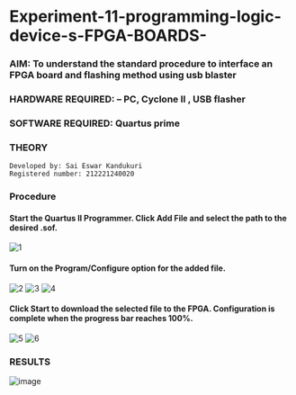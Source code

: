 # Experiment-11-programming-logic-device-s-FPGA-BOARDS-
 ### AIM: To understand the standard procedure to interface an FPGA board and flashing method using usb blaster 
### HARDWARE REQUIRED:  – PC, Cyclone II , USB flasher
### SOFTWARE REQUIRED:   Quartus prime
### THEORY 
```
Developed by: Sai Eswar Kandukuri
Registered number: 212221240020
```

### Procedure 

#### Start the Quartus II Programmer. Click Add File and select the path to the desired .sof.

![1](https://user-images.githubusercontent.com/93427011/174518594-fbc91473-8ca1-4131-b9dc-caad3c343b6c.png)

#### Turn on the Program/Configure option for the added file.

![2](https://user-images.githubusercontent.com/93427011/174518622-a1b5ed23-53fd-4565-8e88-655e2df4feee.png)
![3](https://user-images.githubusercontent.com/93427011/174518648-25d7b1bd-7285-46db-882b-e8eb3e078bd5.png)
![4](https://user-images.githubusercontent.com/93427011/174518667-a72453a4-4135-4da3-8580-8349bfd054ce.png)

#### Click Start to download the selected file to the FPGA. Configuration is complete when the progress bar reaches 100%.

![5](https://user-images.githubusercontent.com/93427011/174518830-46c5d2b0-7759-46f8-8069-ace288206ac9.png)
![6](https://user-images.githubusercontent.com/93427011/174518868-30181f84-163a-44b5-bfb6-d56c89194495.png)



### RESULTS 
![image](https://user-images.githubusercontent.com/93427011/174518912-6b1c7bc0-0fd1-4813-ba00-b108f81a6975.png)
